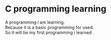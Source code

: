# C programming learning
 
A programming i am learning.  
Because it is a basic programming for used.  
So it will be my first programming i learned .